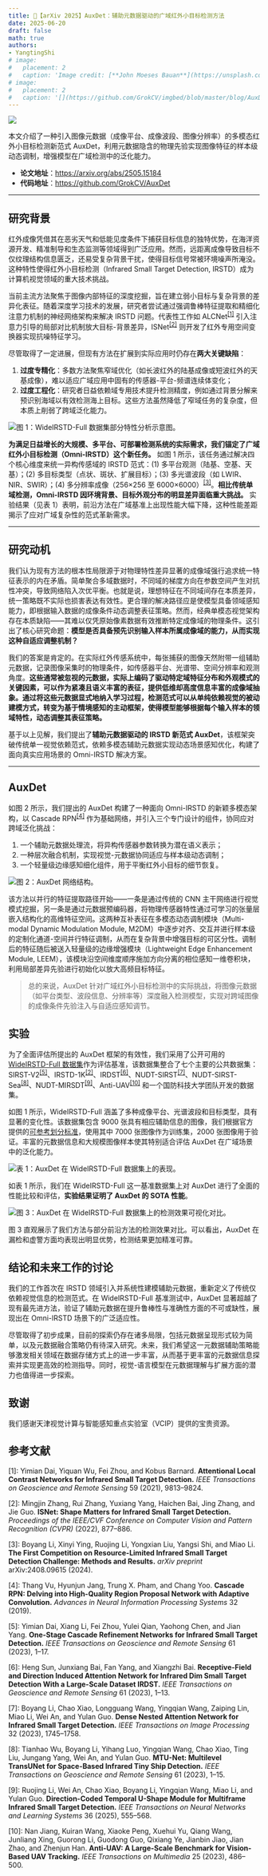 ```yaml
---
title: 📄【arXiv 2025】AuxDet：辅助元数据驱动的广域红外小目标检测方法
date: 2025-06-20
draft: false
math: true
authors: 
- YangtingShi
# image:
#   placement: 2
#   caption: 'Image credit: [**John Moeses Bauan**](https://unsplash.com/photos/OGZtQF8iC0g)'
# image:
#   placement: 2
#   caption: '[](https://github.com/GrokCV/imgbed/blob/master/blog/AuxDet/author.png?raw=true)'
---
```


![](https://github.com/GrokCV/imgbed/blob/master/blog/AuxDet/author.png?raw=true)

本文介绍了一种引入图像元数据（成像平台、成像波段、图像分辨率）的多模态红外小目标检测新范式 AuxDet，利用元数据隐含的物理先验实现图像特征的样本级动态调制，增强模型在广域检测中的泛化能力。

- **论文地址**：<https://arxiv.org/abs/2505.15184>
- **代码地址**：<https://github.com/GrokCV/AuxDet>

------

## 研究背景  

红外成像凭借其在恶劣天气和低能见度条件下捕获目标信息的独特优势，在海洋资源开发、精准制导和生态监测等领域得到广泛应用。然而，远距离成像导致目标不仅纹理结构信息匮乏，还易受复杂背景干扰，使得目标信号常被环境噪声所淹没。这种特性使得红外小目标检测（Infrared Small Target Detection, IRSTD）成为计算机视觉领域的重大技术挑战。

当前主流方法聚焦于图像内部特征的深度挖掘，旨在建立弱小目标与复杂背景的差异化表征。随着深度学习技术的发展，研究者尝试通过强调鲁棒特征提取和精细化注意力机制的神经网络架构来解决 IRSTD 问题。代表性工作如 ALCNet<sup>[[1]](#ref1)</sup> 引入注意力引导的局部对比机制放大目标-背景差异，ISNet<sup>[[2]](#ref2)</sup> 则开发了红外专用空间变换器实现抗噪特征学习。

尽管取得了一定进展，但现有方法在扩展到实际应用时仍存在**两大关键缺陷**：

1. **过度专精化**：多数方法聚焦窄域优化（如长波红外的陆基成像或短波红外的天基成像），难以适应广域应用中固有的传感器-平台-频谱连续体变化；
2. **过度工程化**：研究者日益依赖域专用技术提升检测精度，例如通过背景分解来预识别海域以有效检测海上目标。这些方法虽然降低了窄域任务的复杂度，但本质上削弱了跨域泛化能力。

![图 1：WideIRSTD-Full 数据集部分特性分析示意图。](https://github.com/GrokCV/imgbed/blob/master/blog/AuxDet/dataset.jpg?raw=true)

**为满足日益增长的大规模、多平台、可部署检测系统的实际需求，我们锚定了广域红外小目标检测（Omni-IRSTD）这个新任务。** 如图 1 所示，该任务通过解决四个核心维度来统一异构传感域的 IRSTD 范式：(1) 多平台观测（陆基、空基、天基）；(2) 多目标类型（点状、斑状、扩展目标）；(3) 多光谱波段（如 LWIR、NIR、SWIR）；(4) 多分辨率成像（256×256 至 6000×6000）<sup>[[3]](#ref3)</sup>。**相比传统单域检测，Omni-IRSTD 因环境背景、目标外观分布的明显差异面临重大挑战。** 实验结果（见表 1）表明，前沿方法在广域基准上出现性能大幅下降，这种性能差距揭示了应对广域复杂性的范式革新需求。

------

## 研究动机

我们认为现有方法的根本性局限源于对物理特性差异显著的成像域强行追求统一特征表示的内在矛盾。简单聚合多域数据时，不同域的梯度方向在参数空间产生对抗性冲突，导致网络陷入次优平衡。也就是说，理想特征在不同域间存在本质差异，统一策略既不实际也损害表达有效性。更合理的解决路径应是使模型具备领域感知能力，即根据输入数据的成像条件动态调整表征策略。然而，经典单模态视觉架构存在本质缺陷——其难以仅凭原始像素数据有效推断特定成像域的物理条件。这引出了核心研究命题：**模型是否具备预先识别输入样本所属成像域的能力，从而实现这种自适应调整机制？**

我们的答案是肯定的。在实际红外传感系统中，每张捕获的图像天然附带一组辅助元数据，记录图像采集时的物理条件，如传感器平台、光谱带、空间分辨率和观测角度。**这些通常被忽视的元数据，实际上编码了驱动特定域特征分布和外观模式的关键因素，可以作为紧凑且语义丰富的表征，提供低维却高度信息丰富的成像域抽象。通过将这些元数据显式地纳入学习过程，检测范式可以从单纯依赖视觉的被动建模方式，转变为基于情境感知的主动框架，使得模型能够根据每个输入样本的领域特性，动态调整其表征策略。**

基于以上见解，我们提出了**辅助元数据驱动的 IRSTD 新范式 AuxDet**，该框架突破传统单一视觉依赖范式，依赖多模态辅助元数据实现动态场景感知优化，构建了面向真实应用场景的 Omni-IRSTD 解决方案。

------

## AuxDet

如图 2 所示，我们提出的 AuxDet 构建了一种面向 Omni-IRSTD 的新颖多模态架构，以 Cascade RPN<sup>[[4]](#ref4)</sup> 作为基础网络，并引入三个专门设计的组件，协同应对跨域泛化挑战：

1. 一个辅助元数据处理流，将异构传感器参数转换为潜在语义表示；
2. 一种层次融合机制，实现视觉-元数据协同适应与样本级动态调制；
3. 一个轻量级边缘感知细化组件，用于平衡红外小目标的细节恢复。

![图 2：AuxDet 网络结构。](https://github.com/GrokCV/imgbed/blob/master/blog/AuxDet/AuxDet.png?raw=true)

该方法以并行的特征提取路径开始——一条是通过传统的 CNN 主干网络进行视觉模式挖掘，另一条是通过元数据预编码器，将物理传感器特性通过可学习的张量层嵌入结构化的高维特征空间。这两种互补表征在多模态动态调制模块（Multi-modal Dynamic Modulation Module, M2DM）中逐步对齐、交互并进行样本级的定制化通道-空间并行特征调制，从而在复杂背景中增强目标的可区分性。调制后的特征随后被送入轻量级的边缘增强模块（Lightweight Edge Enhancement Module, LEEM），该模块沿空间维度顺序施加方向分离的相位感知一维卷积块，利用局部差异先验进行初始化以放大高频目标特征。

> 总的来说，AuxDet 针对广域红外小目标检测中的实际挑战，将图像元数据（如平台类型、波段信息、分辨率等）深度融入检测模型，实现对跨域图像的成像条件先验注入与自适应感知调节。

## 实验 

为了全面评估所提出的 AuxDet 框架的有效性，我们采用了公开可用的 [WideIRSTD-Full 数据集](https://github.com/XinyiYing/WideIRSTD-Dataset)作为评估基准，该数据集整合了七个主要的公共数据集：SIRST-V2<sup>[[5]](#ref5)</sup>、IRSTD-1K<sup>[[2]](#ref2)</sup>、IRDST<sup>[[6]](#ref6)</sup>、NUDT-SIRST<sup>[[7]](#ref7)</sup>、NUDT-SIRST-Sea<sup>[[8]](#ref8)</sup>、NUDT-MIRSDT<sup>[[9]](#ref9)</sup>、Anti-UAV<sup>[[10]](#ref10)</sup> 和一个国防科技大学团队开发的数据集。

如图 1 所示，WideIRSTD-Full 涵盖了多种成像平台、光谱波段和目标类型，具有显著的变化性。该数据集包含 9000 张具有相应辅助信息的图像，我们根据官方提供的[可参考划分标准](https://github.com/YeRen123455/ICPR-Track2-LightWeight/tree/main/dataset/ICPR_Track2/70_20)，使用其中 7000 张图像作为训练集，2000 张图像用于验证。丰富的元数据信息和大规模图像样本使其特别适合评估 AuxDet 在广域场景中的泛化能力。

![表 1：AuxDet 在 WideIRSTD-Full 数据集上的表现。](https://github.com/GrokCV/imgbed/blob/master/blog/AuxDet/comparision.png?raw=true)

如表 1 所示，我们在 WideIRSTD-Full 这一基准数据集上对 AuxDet 进行了全面的性能比较和评估，**实验结果证明了 AuxDet 的 SOTA 性能**。

![图 3：AuxDet 在 WideIRSTD-Full 数据集上的检测效果可视化对比。](https://github.com/GrokCV/imgbed/blob/master/blog/AuxDet/bbox.jpg?raw=true)

图 3 直观展示了我们方法与部分前沿方法的检测效果对比。可以看出，AuxDet 在漏检和虚警方面均表现出明显优势，检测结果更加精准可靠。

## 结论和未来工作的讨论

我们的工作首次在 IRSTD 领域引入并系统性建模辅助元数据，重新定义了传统仅依赖视觉信息的检测范式。在 WideIRSTD-Full 基准测试中，AuxDet 显著超越了现有最先进方法，验证了辅助元数据在提升鲁棒性与准确性方面的不可或缺性，展现出在 Omni-IRSTD 场景下的广泛适应性。

尽管取得了初步成果，目前的探索仍存在诸多局限，包括元数据呈现形式较为简单，以及元数据融合策略仍有待深入研究。未来，我们希望这一元数据辅助策略能够激发相关领域在数据存储方式上的进一步丰富，从而基于更丰富的元数据信息探索并实现更高效的检测指导。同时，视觉-语言模型在元数据理解与扩展方面的潜力也值得进一步探索。

## 致谢  

我们感谢天津视觉计算与智能感知重点实验室（VCIP）提供的宝贵资源。  

## 参考文献  

<a name="ref1">[1]</a>: Yimian Dai, Yiquan Wu, Fei Zhou, and Kobus Barnard. **Attentional Local Contrast Networks for Infrared Small Target Detection.** *IEEE Transactions on Geoscience and Remote Sensing* 59 (2021), 9813–9824.

<a name="ref2">[2]</a>: Mingjin Zhang, Rui Zhang, Yuxiang Yang, Haichen Bai, Jing Zhang, and Jie Guo. **ISNet: Shape Matters for Infrared Small Target Detection.** *Proceedings of the IEEE/CVF Conference on Computer Vision and Pattern Recognition (CVPR)* (2022), 877–886.

<a name="ref3">[3]</a>: Boyang Li, Xinyi Ying, Ruojing Li, Yongxian Liu, Yangsi Shi, and Miao Li. **The First Competition on Resource-Limited Infrared Small Target Detection Challenge: Methods and Results.** *arXiv preprint* arXiv:2408.09615 (2024).

<a name="ref4">[4]</a>: Thang Vu, Hyunjun Jang, Trung X. Pham, and Chang Yoo. **Cascade RPN: Delving into High-Quality Region Proposal Network with Adaptive Convolution.** *Advances in Neural Information Processing Systems* 32 (2019).

<a name="ref5">[5]</a>: Yimian Dai, Xiang Li, Fei Zhou, Yulei Qian, Yaohong Chen, and Jian Yang. **One-Stage Cascade Refinement Networks for Infrared Small Target Detection.** *IEEE Transactions on Geoscience and Remote Sensing* 61 (2023), 1–17.

<a name="ref6">[6]</a>: Heng Sun, Junxiang Bai, Fan Yang, and Xiangzhi Bai. **Receptive-Field and Direction Induced Attention Network for Infrared Dim Small Target Detection With a Large-Scale Dataset IRDST.** *IEEE Transactions on Geoscience and Remote Sensing* 61 (2023), 1–13.

<a name="ref7">[7]</a>: Boyang Li, Chao Xiao, Longguang Wang, Yingqian Wang, Zaiping Lin, Miao Li, Wei An, and Yulan Guo. **Dense Nested Attention Network for Infrared Small Target Detection.** *IEEE Transactions on Image Processing* 32 (2023), 1745–1758.

<a name="ref8">[8]</a>: Tianhao Wu, Boyang Li, Yihang Luo, Yingqian Wang, Chao Xiao, Ting Liu, Jungang Yang, Wei An, and Yulan Guo. **MTU-Net: Multilevel TransUNet for Space-Based Infrared Tiny Ship Detection.** *IEEE Transactions on Geoscience and Remote Sensing* 61 (2023), 1–15.

<a name="ref9">[9]</a>: Ruojing Li, Wei An, Chao Xiao, Boyang Li, Yingqian Wang, Miao Li, and Yulan Guo. **Direction-Coded Temporal U-Shape Module for Multiframe Infrared Small Target Detection.** *IEEE Transactions on Neural Networks and Learning Systems* 36 (2025), 555–568.

<a name="ref10">[10]</a>: Nan Jiang, Kuiran Wang, Xiaoke Peng, Xuehui Yu, Qiang Wang, Junliang Xing, Guorong Li, Guodong Guo, Qixiang Ye, Jianbin Jiao, Jian Zhao, and Zhenjun Han. **Anti-UAV: A Large-Scale Benchmark for Vision-Based UAV Tracking.** *IEEE Transactions on Multimedia* 25 (2023), 486–500.
